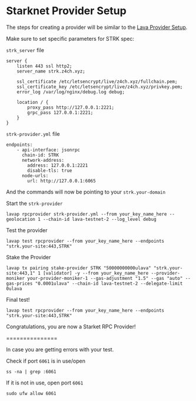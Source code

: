 # Starknet Provider Setup

The steps for creating a provider will be similar to the [Lava Provider Setup](https://github.com/zachzwei/z4ch-nodes/blob/main/lava/lava-provider-tls.md).

Make sure to set specific parameters for STRK spec:

`strk_server` file
```
server {
    listen 443 ssl http2;
    server_name strk.z4ch.xyz;

    ssl_certificate /etc/letsencrypt/live/z4ch.xyz/fullchain.pem;
    ssl_certificate_key /etc/letsencrypt/live/z4ch.xyz/privkey.pem;
    error_log /var/log/nginx/debug.log debug;

    location / {
        proxy_pass http://127.0.0.1:2221;
        grpc_pass 127.0.0.1:2221;
    }
}
```

`strk-provider.yml` file
```
endpoints:
    - api-interface: jsonrpc
      chain-id: STRK
      network-address:
        address: 127.0.0.1:2221
        disable-tls: true
      node-urls:
        url: http://127.0.0.1:6065
```

And the commands will now be pointing to your `strk.your-domain`

Start the `strk-provider`

```
lavap rpcprovider strk-provider.yml --from your_key_name_here --geolocation 1 --chain-id lava-testnet-2 --log_level debug
```

Test the provider
```
lavap test rpcprovider --from your_key_name_here --endpoints "strk.your-site:443,STRK"
```

Stake the Provider
```
lavap tx pairing stake-provider STRK "50000000000ulava" "strk.your-site:443,1" 1 [validator] -y --from your_key_name_here --provider-moniker your-provider-moniker-1 --gas-adjustment "1.5" --gas "auto" --gas-prices "0.0001ulava" --chain-id lava-testnet-2 --delegate-limit 0ulava
```

Final test!
```
lavap test rpcprovider --from your_key_name_here --endpoints "strk.your-site:443,STRK"
```

Congratulations, you are now a Starket RPC Provider!


===============

In case you are getting errors with your test.

Check if port `6061` is in use/open
```
ss -na | grep :6061
```

If it is not in use, open port `6061`

```
sudo ufw allow 6061
```

